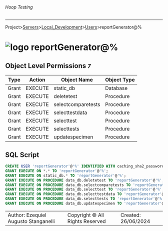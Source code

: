 ###### Hoop Testing
___
Project>[Servers](../../Servers.md)>[Local_Development](../Local_Development.md)>[Users](Users.md)>reportGenerator@%


# ![logo](../../../Images/user64.svg) reportGenerator@%


## <a name="#ObjectLevelPermissions"></a>Object Level Permissions _`7`_
|Type|Action|Object Name|Object Type|
|---|---|---|---|
|Grant|EXECUTE|static_db|Database|
|Grant|EXECUTE|deletetest|Procedure|
|Grant|EXECUTE|selectcomparetests|Procedure|
|Grant|EXECUTE|selecttestdata|Procedure|
|Grant|EXECUTE|selecttest|Procedure|
|Grant|EXECUTE|selecttests|Procedure|
|Grant|EXECUTE|updatespecimen|Procedure|

## <a name="#SqlScript"></a>SQL Script
```SQL
CREATE USER 'reportGenerator'@'%' IDENTIFIED WITH caching_sha2_password PASSWORD EXPIRE NEVER;
GRANT EXECUTE ON *.* TO 'reportGenerator'@'%';
GRANT EXECUTE ON static_db.* TO 'reportGenerator'@'%';
GRANT EXECUTE ON PROCEDURE data_db.deletetest TO 'reportGenerator'@'%';
GRANT EXECUTE ON PROCEDURE data_db.selectcomparetests TO 'reportGenerator'@'%';
GRANT EXECUTE ON PROCEDURE data_db.selecttest TO 'reportGenerator'@'%';
GRANT EXECUTE ON PROCEDURE data_db.selecttestdata TO 'reportGenerator'@'%';
GRANT EXECUTE ON PROCEDURE data_db.selecttests TO 'reportGenerator'@'%';
GRANT EXECUTE ON PROCEDURE data_db.updatespecimen TO 'reportGenerator'@'%';
```

||||
|---|---|---|
|Author: Ezequiel Augusto Stanganelli|Copyright © All Rights Reserved|Created: 26/06/2024|
